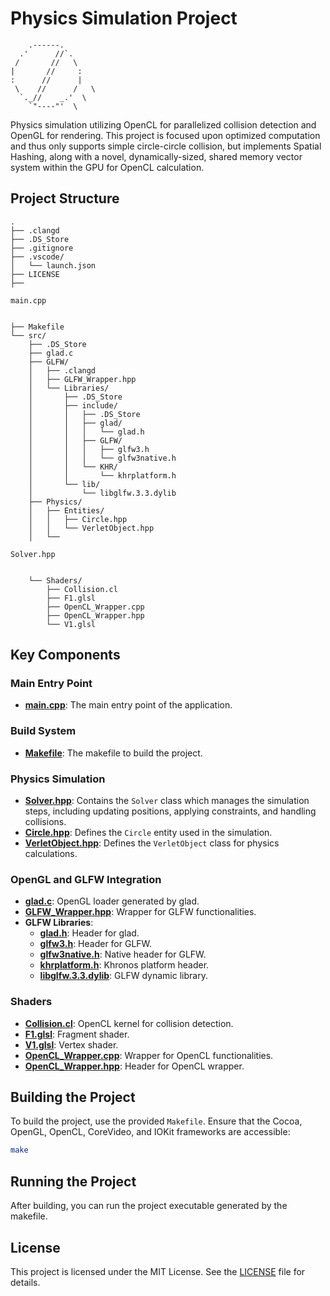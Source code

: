# Physics Simulation Project

```
    .------.
  .'      //`.
 /       //   \ 
|       //     :
:      //      |  
 \    //      /   \
  `._//    _.'  \  
    `"----"'  \
```    

Physics simulation utilizing OpenCL for parallelized collision detection and OpenGL for rendering. This project is focused upon optimized computation and thus only supports simple circle-circle collision, but implements Spatial Hashing, along with a novel, dynamically-sized, shared memory vector system within the GPU for OpenCL calculation.

## Project Structure

```
.
├── .clangd
├── .DS_Store
├── .gitignore
├── .vscode/
│   └── launch.json
├── LICENSE
├── 

main.cpp


├── Makefile
└── src/
    ├── .DS_Store
    ├── glad.c
    ├── GLFW/
    │   ├── .clangd
    │   ├── GLFW_Wrapper.hpp
    │   └── Libraries/
    │       ├── .DS_Store
    │       ├── include/
    │       │   ├── .DS_Store
    │       │   ├── glad/
    │       │   │   └── glad.h
    │       │   ├── GLFW/
    │       │   │   ├── glfw3.h
    │       │   │   └── glfw3native.h
    │       │   └── KHR/
    │       │       └── khrplatform.h
    │       └── lib/
    │           └── libglfw.3.3.dylib
    ├── Physics/
    │   ├── Entities/
    │   │   ├── Circle.hpp
    │   │   └── VerletObject.hpp
    │   └── 

Solver.hpp


    └── Shaders/
        ├── Collision.cl
        ├── F1.glsl
        ├── OpenCL_Wrapper.cpp
        ├── OpenCL_Wrapper.hpp
        └── V1.glsl
```

## Key Components

### Main Entry Point

- **[main.cpp](main.cpp)**: The main entry point of the application.

### Build System

- **[Makefile](Makefile)**: The makefile to build the project.

### Physics Simulation

- **[Solver.hpp](src/Physics/Solver.hpp)**: Contains the `Solver` class which manages the simulation steps, including updating positions, applying constraints, and handling collisions.
- **[Circle.hpp](src/Physics/Entities/Circle.hpp)**: Defines the `Circle` entity used in the simulation.
- **[VerletObject.hpp](src/Physics/Entities/VerletObject.hpp)**: Defines the `VerletObject` class for physics calculations.

### OpenGL and GLFW Integration

- **[glad.c](src/glad.c)**: OpenGL loader generated by glad.
- **[GLFW_Wrapper.hpp](src/GLFW/GLFW_Wrapper.hpp)**: Wrapper for GLFW functionalities.
- **GLFW Libraries**:
  - **[glad.h](src/GLFW/Libraries/include/glad/glad.h)**: Header for glad.
  - **[glfw3.h](src/GLFW/Libraries/include/GLFW/glfw3.h)**: Header for GLFW.
  - **[glfw3native.h](src/GLFW/Libraries/include/GLFW/glfw3native.h)**: Native header for GLFW.
  - **[khrplatform.h](src/GLFW/Libraries/include/KHR/khrplatform.h)**: Khronos platform header.
  - **[libglfw.3.3.dylib](src/GLFW/Libraries/lib/libglfw.3.3.dylib)**: GLFW dynamic library.

### Shaders

- **[Collision.cl](src/Shaders/Collision.cl)**: OpenCL kernel for collision detection.
- **[F1.glsl](src/Shaders/F1.glsl)**: Fragment shader.
- **[V1.glsl](src/Shaders/V1.glsl)**: Vertex shader.
- **[OpenCL_Wrapper.cpp](src/Shaders/OpenCL_Wrapper.cpp)**: Wrapper for OpenCL functionalities.
- **[OpenCL_Wrapper.hpp](src/Shaders/OpenCL_Wrapper.hpp)**: Header for OpenCL wrapper.

## Building the Project

To build the project, use the provided `Makefile`. Ensure that the Cocoa, OpenGL, OpenCL, CoreVideo, and IOKit frameworks are accessible:

```sh
make
```

## Running the Project

After building, you can run the project executable generated by the makefile.

## License

This project is licensed under the MIT License. See the [LICENSE](LICENSE) file for details.
